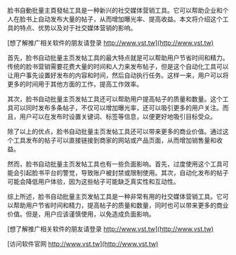 脸书自動批量主頁發帖工具是一种新兴的社交媒体营销工具。它可以帮助企业和个人在脸书上自动发布大量的帖子，从而增加曝光率、提高收益。本文将介绍这个工具的特点、优势以及对于社交媒体营销的影响。

[想了解推广相关软件的朋友请登录 http://www.vst.tw](http://www.vst.tw)

首先，脸书自动批量主页发帖工具的最大特点就是可以帮助用户节省时间和精力。传统的脸书营销需要花费大量的时间和人力来发布帖子，但是这个自动化工具可以让用户事先设置好发布的内容和时间，然后自动执行任务。这样一来，用户可以将更多的时间用于其他方面的工作，提高工作效率。

其次，脸书自动批量主页发帖工具还可以帮助用户提高帖子的质量和数量。这个工具可以同时发布多条帖子，不仅可以增加曝光率，还可以吸引更多的用户关注。而且，用户可以在发布时设置关键词、标签等信息，以便更好地吸引目标受众。

除了以上的优点，脸书自动批量主页发帖工具还可以带来更多的商业价值。通过这个工具发布的帖子可以直接链接到商家的网站或产品页面，从而增加销售量和收益。

然而，脸书自动批量主页发帖工具也有一些负面影响。首先，过度使用这个工具可能会引起脸书平台的警觉，导致账户被封禁或限制使用。其次，自动化发布的帖子可能会降低用户体验，因为这些帖子可能缺乏真实性和互动性。

综上所述，脸书自动批量主页发帖工具是一种非常有用的社交媒体营销工具。它可以帮助用户节省时间和精力，提高帖子的质量和数量，同时也可以带来更多的商业价值。但是，用户应该谨慎使用，以免造成负面影响。

[想了解推广相关软件的朋友请登录 http://www.vst.tw](http://www.vst.tw)


[访问软件官网 http://www.vst.tw](http://www.vst.tw)
